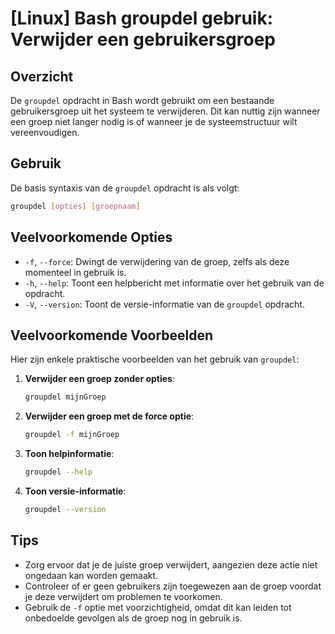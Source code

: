 # [Linux] Bash groupdel gebruik: Verwijder een gebruikersgroep

## Overzicht
De `groupdel` opdracht in Bash wordt gebruikt om een bestaande gebruikersgroep uit het systeem te verwijderen. Dit kan nuttig zijn wanneer een groep niet langer nodig is of wanneer je de systeemstructuur wilt vereenvoudigen.

## Gebruik
De basis syntaxis van de `groupdel` opdracht is als volgt:

```bash
groupdel [opties] [groepnaam]
```

## Veelvoorkomende Opties
- `-f`, `--force`: Dwingt de verwijdering van de groep, zelfs als deze momenteel in gebruik is.
- `-h`, `--help`: Toont een helpbericht met informatie over het gebruik van de opdracht.
- `-V`, `--version`: Toont de versie-informatie van de `groupdel` opdracht.

## Veelvoorkomende Voorbeelden
Hier zijn enkele praktische voorbeelden van het gebruik van `groupdel`:

1. **Verwijder een groep zonder opties**:
   ```bash
   groupdel mijnGroep
   ```

2. **Verwijder een groep met de force optie**:
   ```bash
   groupdel -f mijnGroep
   ```

3. **Toon helpinformatie**:
   ```bash
   groupdel --help
   ```

4. **Toon versie-informatie**:
   ```bash
   groupdel --version
   ```

## Tips
- Zorg ervoor dat je de juiste groep verwijdert, aangezien deze actie niet ongedaan kan worden gemaakt.
- Controleer of er geen gebruikers zijn toegewezen aan de groep voordat je deze verwijdert om problemen te voorkomen.
- Gebruik de `-f` optie met voorzichtigheid, omdat dit kan leiden tot onbedoelde gevolgen als de groep nog in gebruik is.